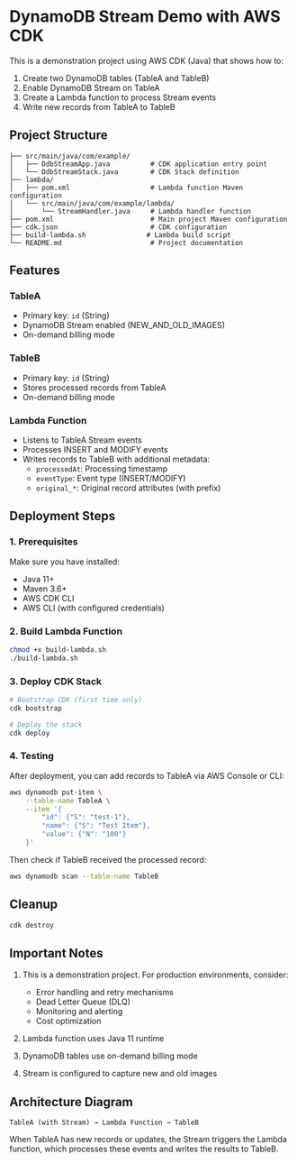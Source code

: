 # DynamoDB Stream Demo with AWS CDK

This is a demonstration project using AWS CDK (Java) that shows how to:

1. Create two DynamoDB tables (TableA and TableB)
2. Enable DynamoDB Stream on TableA
3. Create a Lambda function to process Stream events
4. Write new records from TableA to TableB

## Project Structure

```
├── src/main/java/com/example/
│   ├── DdbStreamApp.java          # CDK application entry point
│   └── DdbStreamStack.java        # CDK Stack definition
├── lambda/
│   ├── pom.xml                    # Lambda function Maven configuration
│   └── src/main/java/com/example/lambda/
│       └── StreamHandler.java     # Lambda handler function
├── pom.xml                        # Main project Maven configuration
├── cdk.json                       # CDK configuration
├── build-lambda.sh               # Lambda build script
└── README.md                      # Project documentation
```

## Features

### TableA
- Primary key: `id` (String)
- DynamoDB Stream enabled (NEW_AND_OLD_IMAGES)
- On-demand billing mode

### TableB  
- Primary key: `id` (String)
- Stores processed records from TableA
- On-demand billing mode

### Lambda Function
- Listens to TableA Stream events
- Processes INSERT and MODIFY events
- Writes records to TableB with additional metadata:
  - `processedAt`: Processing timestamp
  - `eventType`: Event type (INSERT/MODIFY)
  - `original_*`: Original record attributes (with prefix)

## Deployment Steps

### 1. Prerequisites

Make sure you have installed:
- Java 11+
- Maven 3.6+
- AWS CDK CLI
- AWS CLI (with configured credentials)

### 2. Build Lambda Function

```bash
chmod +x build-lambda.sh
./build-lambda.sh
```

### 3. Deploy CDK Stack

```bash
# Bootstrap CDK (first time only)
cdk bootstrap

# Deploy the stack
cdk deploy
```

### 4. Testing

After deployment, you can add records to TableA via AWS Console or CLI:

```bash
aws dynamodb put-item \
    --table-name TableA \
    --item '{
        "id": {"S": "test-1"},
        "name": {"S": "Test Item"},
        "value": {"N": "100"}
    }'
```

Then check if TableB received the processed record:

```bash
aws dynamodb scan --table-name TableB
```

## Cleanup

```bash
cdk destroy
```

## Important Notes

1. This is a demonstration project. For production environments, consider:
   - Error handling and retry mechanisms
   - Dead Letter Queue (DLQ)
   - Monitoring and alerting
   - Cost optimization

2. Lambda function uses Java 11 runtime
3. DynamoDB tables use on-demand billing mode
4. Stream is configured to capture new and old images

## Architecture Diagram

```
TableA (with Stream) → Lambda Function → TableB
```

When TableA has new records or updates, the Stream triggers the Lambda function, which processes these events and writes the results to TableB. 